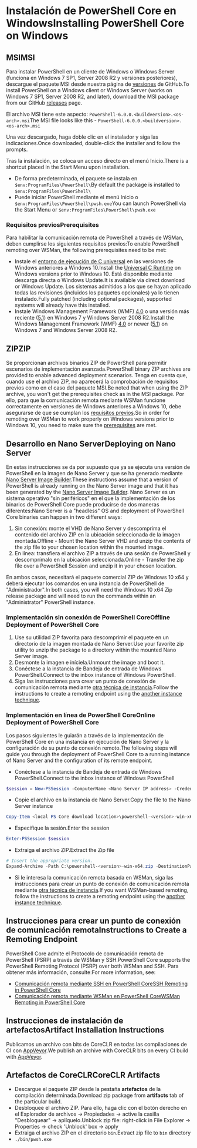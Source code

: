 # <a name="installing-powershell-core-on-windows"></a><span data-ttu-id="42aaf-101">Instalación de PowerShell Core en Windows</span><span class="sxs-lookup"><span data-stu-id="42aaf-101">Installing PowerShell Core on Windows</span></span>

## <a name="msi"></a><span data-ttu-id="42aaf-102">MSI</span><span class="sxs-lookup"><span data-stu-id="42aaf-102">MSI</span></span>

<span data-ttu-id="42aaf-103">Para instalar PowerShell en un cliente de Windows o Windows Server (funciona en Windows 7 SP1, Server 2008 R2 y versiones posteriores), descargue el paquete MSI desde nuestra página de [versiones][] de GitHub.</span><span class="sxs-lookup"><span data-stu-id="42aaf-103">To install PowerShell on a Windows client or Windows Server (works on Windows 7 SP1, Server 2008 R2, and later), download the MSI package from our GitHub [releases][] page.</span></span>

<span data-ttu-id="42aaf-104">El archivo MSI tiene este aspecto: `PowerShell-6.0.0.<buildversion>.<os-arch>.msi`</span><span class="sxs-lookup"><span data-stu-id="42aaf-104">The MSI file looks like this - `PowerShell-6.0.0.<buildversion>.<os-arch>.msi`</span></span>
<!-- TODO: should be updated to point to the Download Center as well -->

<span data-ttu-id="42aaf-105">Una vez descargado, haga doble clic en el instalador y siga las indicaciones.</span><span class="sxs-lookup"><span data-stu-id="42aaf-105">Once downloaded, double-click the installer and follow the prompts.</span></span>

<span data-ttu-id="42aaf-106">Tras la instalación, se coloca un acceso directo en el menú Inicio.</span><span class="sxs-lookup"><span data-stu-id="42aaf-106">There is a shortcut placed in the Start Menu upon installation.</span></span>

* <span data-ttu-id="42aaf-107">De forma predeterminada, el paquete se instala en `$env:ProgramFiles\PowerShell\`</span><span class="sxs-lookup"><span data-stu-id="42aaf-107">By default the package is installed to `$env:ProgramFiles\PowerShell\`</span></span>
* <span data-ttu-id="42aaf-108">Puede iniciar PowerShell mediante el menú Inicio o `$env:ProgramFiles\PowerShell\pwsh.exe`</span><span class="sxs-lookup"><span data-stu-id="42aaf-108">You can launch PowerShell via the Start Menu or `$env:ProgramFiles\PowerShell\pwsh.exe`</span></span>

### <a name="prerequisites"></a><span data-ttu-id="42aaf-109">Requisitos previos</span><span class="sxs-lookup"><span data-stu-id="42aaf-109">Prerequisites</span></span>

<span data-ttu-id="42aaf-110">Para habilitar la comunicación remota de PowerShell a través de WSMan, deben cumplirse los siguientes requisitos previos:</span><span class="sxs-lookup"><span data-stu-id="42aaf-110">To enable PowerShell remoting over WSMan, the following prerequisites need to be met:</span></span>

* <span data-ttu-id="42aaf-111">Instale el [entorno de ejecución de C universal](https://www.microsoft.com/download/details.aspx?id=50410) en las versiones de Windows anteriores a Windows 10.</span><span class="sxs-lookup"><span data-stu-id="42aaf-111">Install the [Universal C Runtime](https://www.microsoft.com/download/details.aspx?id=50410) on Windows versions prior to Windows 10.</span></span>
  <span data-ttu-id="42aaf-112">Está disponible mediante descarga directa o Windows Update.</span><span class="sxs-lookup"><span data-stu-id="42aaf-112">It is available via direct download or Windows Update.</span></span>
  <span data-ttu-id="42aaf-113">Los sistemas admitidos a los que se hayan aplicado todas las revisiones (incluidos los paquetes opcionales) ya lo tienen instalado.</span><span class="sxs-lookup"><span data-stu-id="42aaf-113">Fully patched (including optional packages), supported systems will already have this installed.</span></span>
* <span data-ttu-id="42aaf-114">Instale Windows Management Framework (WMF) [4.0](https://www.microsoft.com/download/details.aspx?id=40855) o una versión más reciente ([5.1](https://www.microsoft.com/download/details.aspx?id=54616)) en Windows 7 y Windows Server 2008 R2.</span><span class="sxs-lookup"><span data-stu-id="42aaf-114">Install the Windows Management Framework (WMF) [4.0](https://www.microsoft.com/download/details.aspx?id=40855) or newer ([5.1](https://www.microsoft.com/download/details.aspx?id=54616)) on Windows 7 and Windows Server 2008 R2.</span></span>

## <a name="zip"></a><span data-ttu-id="42aaf-115">ZIP</span><span class="sxs-lookup"><span data-stu-id="42aaf-115">ZIP</span></span>

<span data-ttu-id="42aaf-116">Se proporcionan archivos binarios ZIP de PowerShell para permitir escenarios de implementación avanzada.</span><span class="sxs-lookup"><span data-stu-id="42aaf-116">PowerShell binary ZIP archives are provided to enable advanced deployment scenarios.</span></span>
<span data-ttu-id="42aaf-117">Tenga en cuenta que, cuando use el archivo ZIP, no aparecerá la comprobación de requisitos previos como en el caso del paquete MSI.</span><span class="sxs-lookup"><span data-stu-id="42aaf-117">Be noted that when using the ZIP archive, you won't get the prerequisites check as in the MSI package.</span></span>
<span data-ttu-id="42aaf-118">Por ello, para que la comunicación remota mediante WSMan funcione correctamente en versiones de Windows anteriores a Windows 10, debe asegurarse de que se cumplan los [requisitos previos](#prerequisites).</span><span class="sxs-lookup"><span data-stu-id="42aaf-118">So in order for remoting over WSMan to work properly on Windows versions prior to Windows 10, you need to make sure the [prerequisites](#prerequisites) are met.</span></span>

## <a name="deploying-on-nano-server"></a><span data-ttu-id="42aaf-119">Desarrollo en Nano Server</span><span class="sxs-lookup"><span data-stu-id="42aaf-119">Deploying on Nano Server</span></span>

<span data-ttu-id="42aaf-120">En estas instrucciones se da por supuesto que ya se ejecuta una versión de PowerShell en la imagen de Nano Server y que se ha generado mediante [Nano Server Image Builder](https://technet.microsoft.com/windows-server-docs/get-started/deploy-nano-server).</span><span class="sxs-lookup"><span data-stu-id="42aaf-120">These instructions assume that a version of PowerShell is already running on the Nano Server image and that it has been generated by the [Nano Server Image Builder](https://technet.microsoft.com/windows-server-docs/get-started/deploy-nano-server).</span></span>
<span data-ttu-id="42aaf-121">Nano Server es un sistema operativo "sin periféricos" en el que la implementación de los binarios de PowerShell Core puede producirse de dos maneras diferentes:</span><span class="sxs-lookup"><span data-stu-id="42aaf-121">Nano Server is a "headless" OS and deployment of PowerShell Core binaries can happen in two different ways:</span></span>

1. <span data-ttu-id="42aaf-122">Sin conexión: monte el VHD de Nano Server y descomprima el contenido del archivo ZIP en la ubicación seleccionada de la imagen montada.</span><span class="sxs-lookup"><span data-stu-id="42aaf-122">Offline - Mount the Nano Server VHD and unzip the contents of the zip file to your chosen location within the mounted image.</span></span>
1. <span data-ttu-id="42aaf-123">En línea: transfiera el archivo ZIP a través de una sesión de PowerShell y descomprímalo en la ubicación seleccionada.</span><span class="sxs-lookup"><span data-stu-id="42aaf-123">Online - Transfer the zip file over a PowerShell Session and unzip it in your chosen location.</span></span>

<span data-ttu-id="42aaf-124">En ambos casos, necesitará el paquete comercial ZIP de Windows 10 x64 y deberá ejecutar los comandos en una instancia de PowerShell de "Administrador".</span><span class="sxs-lookup"><span data-stu-id="42aaf-124">In both cases, you will need the Windows 10 x64 Zip release package and will need to run the commands within an "Administrator" PowerShell instance.</span></span>

### <a name="offline-deployment-of-powershell-core"></a><span data-ttu-id="42aaf-125">Implementación sin conexión de PowerShell Core</span><span class="sxs-lookup"><span data-stu-id="42aaf-125">Offline Deployment of PowerShell Core</span></span>

1. <span data-ttu-id="42aaf-126">Use su utilidad ZIP favorita para descomprimir el paquete en un directorio de la imagen montada de Nano Server.</span><span class="sxs-lookup"><span data-stu-id="42aaf-126">Use your favorite zip utility to unzip the package to a directory within the mounted Nano Server image.</span></span>
1. <span data-ttu-id="42aaf-127">Desmonte la imagen e iníciela.</span><span class="sxs-lookup"><span data-stu-id="42aaf-127">Unmount the image and boot it.</span></span>
1. <span data-ttu-id="42aaf-128">Conéctese a la instancia de Bandeja de entrada de Windows PowerShell.</span><span class="sxs-lookup"><span data-stu-id="42aaf-128">Connect to the inbox instance of Windows PowerShell.</span></span>
1. <span data-ttu-id="42aaf-129">Siga las instrucciones para crear un punto de conexión de comunicación remota mediante [otra técnica de instancia](#executed-by-another-instance-of-powershell-on-behalf-of-the-instance-that-it-will-register).</span><span class="sxs-lookup"><span data-stu-id="42aaf-129">Follow the instructions to create a remoting endpoint using the [another instance technique](#executed-by-another-instance-of-powershell-on-behalf-of-the-instance-that-it-will-register).</span></span>

### <a name="online-deployment-of-powershell-core"></a><span data-ttu-id="42aaf-130">Implementación en línea de PowerShell Core</span><span class="sxs-lookup"><span data-stu-id="42aaf-130">Online Deployment of PowerShell Core</span></span>

<span data-ttu-id="42aaf-131">Los pasos siguientes le guiarán a través de la implementación de PowerShell Core en una instancia en ejecución de Nano Server y la configuración de su punto de conexión remoto.</span><span class="sxs-lookup"><span data-stu-id="42aaf-131">The following steps will guide you through the deployment of PowerShell Core to a running instance of Nano Server and the configuration of its remote endpoint.</span></span>

* <span data-ttu-id="42aaf-132">Conéctese a la instancia de Bandeja de entrada de Windows PowerShell.</span><span class="sxs-lookup"><span data-stu-id="42aaf-132">Connect to the inbox instance of Windows PowerShell</span></span>

```powershell
$session = New-PSSession -ComputerName <Nano Server IP address> -Credential <An Administrator account on the system>
```

* <span data-ttu-id="42aaf-133">Copie el archivo en la instancia de Nano Server.</span><span class="sxs-lookup"><span data-stu-id="42aaf-133">Copy the file to the Nano Server instance</span></span>

```powershell
Copy-Item <local PS Core download location>\powershell-<version>-win-x64.zip c:\ -ToSession $session
```

* <span data-ttu-id="42aaf-134">Especifique la sesión.</span><span class="sxs-lookup"><span data-stu-id="42aaf-134">Enter the session</span></span>

```powershell
Enter-PSSession $session
```

* <span data-ttu-id="42aaf-135">Extraiga el archivo ZIP.</span><span class="sxs-lookup"><span data-stu-id="42aaf-135">Extract the Zip file</span></span>

```powershell
# Insert the appropriate version.
Expand-Archive -Path C:\powershell-<version>-win-x64.zip -DestinationPath "C:\PowerShellCore_<version>"
```

* <span data-ttu-id="42aaf-136">Si le interesa la comunicación remota basada en WSMan, siga las instrucciones para crear un punto de conexión de comunicación remota mediante [otra técnica de instancia](../core-powershell/WSMan-Remoting-in-PowerShell-Core.md#executed-by-another-instance-of-powershell-on-behalf-of-the-instance-that-it-will-register).</span><span class="sxs-lookup"><span data-stu-id="42aaf-136">If you want WSMan-based remoting, follow the instructions to create a remoting endpoint using the [another instance technique](../core-powershell/WSMan-Remoting-in-PowerShell-Core.md#executed-by-another-instance-of-powershell-on-behalf-of-the-instance-that-it-will-register).</span></span>

## <a name="instructions-to-create-a-remoting-endpoint"></a><span data-ttu-id="42aaf-137">Instrucciones para crear un punto de conexión de comunicación remota</span><span class="sxs-lookup"><span data-stu-id="42aaf-137">Instructions to Create a Remoting Endpoint</span></span>

<span data-ttu-id="42aaf-138">PowerShell Core admite el Protocolo de comunicación remota de PowerShell (PSRP) a través de WSMan y SSH.</span><span class="sxs-lookup"><span data-stu-id="42aaf-138">PowerShell Core supports the PowerShell Remoting Protocol (PSRP) over both WSMan and SSH.</span></span> <span data-ttu-id="42aaf-139">Para obtener más información, consulte:</span><span class="sxs-lookup"><span data-stu-id="42aaf-139">For more information, see:</span></span>

* <span data-ttu-id="42aaf-140">[Comunicación remota mediante SSH en PowerShell Core][ssh-remoting]</span><span class="sxs-lookup"><span data-stu-id="42aaf-140">[SSH Remoting in PowerShell Core][ssh-remoting]</span></span>
* <span data-ttu-id="42aaf-141">[Comunicación remota mediante WSMan en PowerShell Core][wsman-remoting]</span><span class="sxs-lookup"><span data-stu-id="42aaf-141">[WSMan Remoting in PowerShell Core][wsman-remoting]</span></span>

## <a name="artifact-installation-instructions"></a><span data-ttu-id="42aaf-142">Instrucciones de instalación de artefactos</span><span class="sxs-lookup"><span data-stu-id="42aaf-142">Artifact Installation Instructions</span></span>

<span data-ttu-id="42aaf-143">Publicamos un archivo con bits de CoreCLR en todas las compilaciones de CI con [AppVeyor][].</span><span class="sxs-lookup"><span data-stu-id="42aaf-143">We publish an archive with CoreCLR bits on every CI build with [AppVeyor][].</span></span>

## <a name="coreclr-artifacts"></a><span data-ttu-id="42aaf-144">Artefactos de CoreCLR</span><span class="sxs-lookup"><span data-stu-id="42aaf-144">CoreCLR Artifacts</span></span>

* <span data-ttu-id="42aaf-145">Descargue el paquete ZIP desde la pestaña **artefactos** de la compilación determinada.</span><span class="sxs-lookup"><span data-stu-id="42aaf-145">Download zip package from **artifacts** tab of the particular build.</span></span>
* <span data-ttu-id="42aaf-146">Desbloquee el archivo ZIP. Para ello, haga clic con el botón derecho en el Explorador de archivos -> Propiedades -> active la casilla "Desbloquear" -> aplíquelo.</span><span class="sxs-lookup"><span data-stu-id="42aaf-146">Unblock zip file: right-click in File Explorer -> Properties -> check 'Unblock' box -> apply</span></span>
* <span data-ttu-id="42aaf-147">Extraiga el archivo ZIP en el directorio `bin`.</span><span class="sxs-lookup"><span data-stu-id="42aaf-147">Extract zip file to `bin` directory</span></span>
* `./bin/pwsh.exe`

<!-- [download-center]: TODO -->
[versiones]: https://github.com/PowerShell/PowerShell/releases
[releases]: https://github.com/PowerShell/PowerShell/releases
[signing]: ../../tools/Sign-Package.ps1
[ssh-remoting]: ../core-powershell/SSH-Remoting-in-PowerShell-Core.md
[wsman-remoting]: ../core-powershell/WSMan-Remoting-in-PowerShell-Core.md
[AppVeyor]: https://ci.appveyor.com/project/PowerShell/powershell